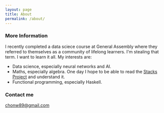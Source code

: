 ```yaml
---
layout: page
title: About
permalink: /about/
---
```


### More Information

I recently completed a data sciece course at General Assembly where they referred to themselves as a community of lifelong learners. I'm stealing that term. I want to learn it all. My interests are:

- Data science, especially neural networks and AI.
- Maths, especially algebra. One day I hope to be able to read the [Stacks Project](http://stacks.math.columbia.edu/browse) and understand it. 
- Functional programming, especially Haskell.

### Contact me

[chonw89@gmail.com](mailto:chonw89@gmail.com)
